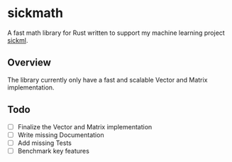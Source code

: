 # sickmath
A fast math library for Rust written to support my machine learning project [sickml](https://github.com/SickanK/sickml).


## Overview
The library currently only have a fast and scalable Vector and Matrix implementation.

## Todo
- [ ] Finalize the Vector and Matrix implementation
- [ ] Write missing Documentation
- [ ] Add missing Tests
- [ ] Benchmark key features

